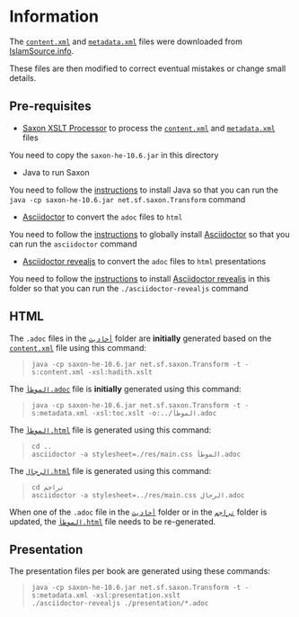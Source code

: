 # Information

The [`content.xml`](./content.xml) and [`metadata.xml`](./metadata.xml) files were downloaded from [IslamSource.info](http://islamsource.azurewebsites.net/host.aspx?Page=hadithsource&hadithcollection=7&hadithtranslation=en-aisha_abdarahman_attarjumana_yaqub_johnson&hadithdisplay=Display).

These files are then modified to correct eventual mistakes or change small details.

## Pre-requisites

* [Saxon XSLT Processor](https://www.saxonica.com/welcome/welcome.xml) to process the [`content.xml`](./content.xml) and [`metadata.xml`](./metadata.xml) files

You need to copy the `saxon-he-10.6.jar` in this directory

* Java to run Saxon

You need to follow the [instructions](https://www.oracle.com/java/technologies/downloads/) to install Java so that you can run the `java -cp saxon-he-10.6.jar net.sf.saxon.Transform` command

* [Asciidoctor](https://asciidoctor.org/) to convert the `adoc` files to `html`

You need to follow the [instructions](https://docs.asciidoctor.org/asciidoctor/latest/install/) to globally install [Asciidoctor](https://asciidoctor.org/) so that you can run the `asciidoctor` command

* [Asciidoctor revealjs](https://github.com/asciidoctor/asciidoctor-reveal.js) to convert the `adoc` files to `html` presentations

You need to follow the [instructions](https://docs.asciidoctor.org/reveal.js-converter/latest/setup/standalone-executable/) to install [Asciidoctor revealjs](https://github.com/asciidoctor/asciidoctor-reveal.js) in this folder so that you can run the `./asciidoctor-revealjs` command

## HTML

The `.adoc` files in the [`أحاديث`](./أحاديث) folder are **initially** generated based on the [`content.xml`](./content.xml) file using this command:

> `java -cp saxon-he-10.6.jar net.sf.saxon.Transform -t -s:content.xml -xsl:hadith.xslt`

The [`الموطأ.adoc`](../الموطأ.adoc) file is **initially** generated using this command:

> `java -cp saxon-he-10.6.jar net.sf.saxon.Transform -t -s:metadata.xml -xsl:toc.xslt -o:../الموطأ.adoc`

The [`الموطأ.html`](../الموطأ.html) file is generated using this command:

> `cd ..`  
> `asciidoctor -a stylesheet=./res/main.css الموطأ.adoc`

The [`الرجال.html`](./تراجم/الرجال.html) file is generated using this command:

> `cd تراجم`  
> `asciidoctor -a stylesheet=../res/main.css الرجال.adoc`

When one of the `.adoc` file in the [`أحاديث`](./أحاديث) folder or in the [`تراجم`](./تراجم) folder is updated, the [`الموطأ.html`](../الموطأ.html) file needs to be re-generated.

## Presentation

The presentation files per book are generated using these commands:

> `java -cp saxon-he-10.6.jar net.sf.saxon.Transform -t -s:metadata.xml -xsl:presentation.xslt`  
> `./asciidoctor-revealjs ./presentation/*.adoc`

